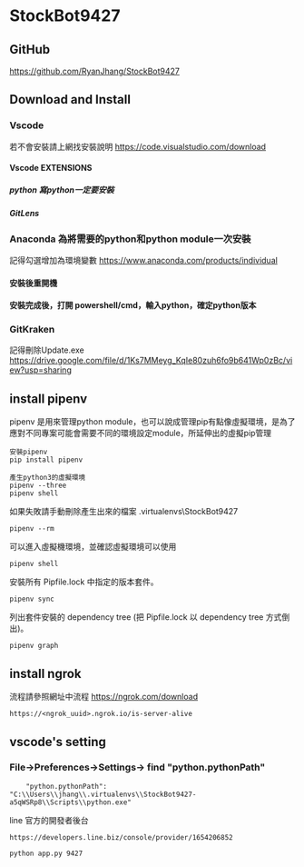 # StockBot9427

## GitHub
https://github.com/RyanJhang/StockBot9427

## Download and Install

### Vscode
若不會安裝請上網找安裝說明
https://code.visualstudio.com/download

#### Vscode EXTENSIONS
##### python 寫python一定要安裝
##### GitLens 

### Anaconda 為將需要的python和python module一次安裝
記得勾選增加為環境變數
https://www.anaconda.com/products/individual

#### 安裝後重開機
#### 安裝完成後，打開 powershell/cmd，輸入python，確定python版本

### GitKraken
記得刪除Update.exe
https://drive.google.com/file/d/1Ks7MMeyg_KqIe80zuh6fo9b641Wp0zBc/view?usp=sharing


## install pipenv
pipenv 是用來管理python module，也可以說成管理pip有點像虛擬環境，是為了應對不同專案可能會需要不同的環境設定module，所延伸出的虛擬pip管理
```
安裝pipenv
pip install pipenv
```
```
產生python3的虛擬環境
pipenv --three
pipenv shell
```

如果失敗請手動刪除產生出來的檔案 .virtualenvs\StockBot9427
```
pipenv --rm
```

可以進入虛擬機環境，並確認虛擬環境可以使用
```
pipenv shell
```

安裝所有 Pipfile.lock 中指定的版本套件。
```
pipenv sync
```

列出套件安裝的 dependency tree (把 Pipfile.lock 以 dependency tree 方式倒出)。
```
pipenv graph 
```

## install ngrok
流程請參照網址中流程
https://ngrok.com/download
```
https://<ngrok_uuid>.ngrok.io/is-server-alive
```

## vscode's setting
### File->Preferences->Settings-> find "python.pythonPath"
```
    "python.pythonPath": "C:\\Users\\jhang\\.virtualenvs\\StockBot9427-a5qWSRp8\\Scripts\\python.exe"
```






line 官方的開發者後台
```
https://developers.line.biz/console/provider/1654206852
```



``` run service
python app.py 9427
```